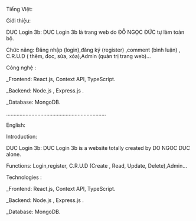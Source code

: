Tiếng Việt:

Giới thiệu:

DUC Login 3b: DUC Login 3b là trang web do ĐỖ NGỌC ĐỨC tự làm toàn bộ.

Chức năng: Đăng nhập (login),đăng ký (register) ,comment (bình luận) ,
C.R.U.D ( thêm, đọc, sửa, xóa),Admin (quản trị trang web)...

Công nghệ :

\_Frontend: React.js, Context API, TypeScript.

\_Backend: Node.js , Express.js .

\_Database: MongoDB.

...................................................................

English:

Introduction:

DUC Login 3b: DUC Login 3b is a website totally created by DO NGOC DUC alone.

Functions: Login,register, C.R.U.D (Create , Read, Update, Delete),Admin...

Technologies :

\_Frontend: React.js, Context API, TypeScript.

\_Backend: Node.js , Express.js .

\_Database: MongoDB.
